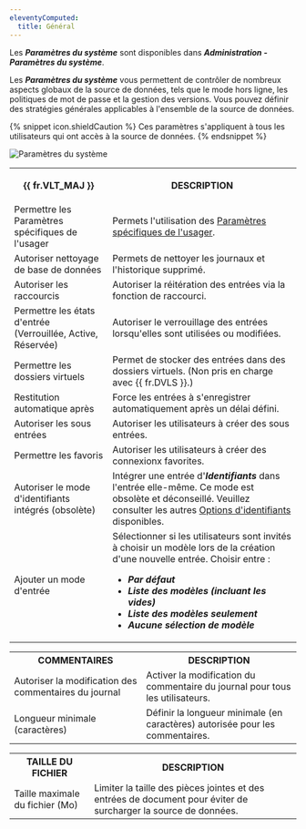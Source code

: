 ```yaml
---
eleventyComputed:
  title: Général
---
```

Les ***Paramètres du système*** sont disponibles dans ***Administration - Paramètres du système***.

Les ***Paramètres du système*** vous permettent de contrôler de nombreux aspects globaux de la source de données, tels que le mode hors ligne, les politiques de mot de passe et la gestion des versions. Vous pouvez définir des stratégies générales applicables à l'ensemble de la source de données.

{% snippet icon.shieldCaution %}
Ces paramètres s'appliquent à tous les utilisateurs qui ont accès à la source de données.
{% endsnippet %}

![Paramètres du système](https://cdnweb.devolutions.net/docs/fr/rdm/windows/clip10720.png)

<table>
	<tr>
		<th>

{{ fr.VLT_MAJ }}
		</th>
		<th>
DESCRIPTION
		</th>
	</tr>
	<tr>
		<td>
Permettre les Paramètres spécifiques de l'usager
		</td>
		<td>
Permets l'utilisation des [Paramètres spécifiques de l'usager](/fr/rdm/windows/commands/edit/setting-overrides/specific-settings/).
		</td>
	</tr>
	<tr>
		<td>
Autoriser nettoyage de base de données
		</td>
		<td>
Permets de nettoyer les journaux et l'historique supprimé.
		</td>
	</tr>
	<tr>
		<td>
Autoriser les raccourcis
		</td>
		<td>
Autoriser la réitération des entrées via la fonction de raccourci.
		</td>
	</tr>
	<tr>
		<td>
Permettre les états d'entrée (Verrouillée, Active, Réservée)
		</td>
		<td>
Autoriser le verrouillage des entrées lorsqu'elles sont utilisées ou modifiées.
		</td>
	</tr>
	<tr>
		<td>
Permettre les dossiers virtuels
		</td>
		<td>
Permet de stocker des entrées dans des dossiers virtuels. (Non pris en charge avec {{ fr.DVLS }}.)
		</td>
	</tr>
	<tr>
		<td>
Restitution automatique après
		</td>
		<td>
Force les entrées à s'enregistrer automatiquement après un délai défini.
		</td>
	</tr>
	<tr>
		<td>
Autoriser les sous entrées
		</td>
		<td>
Autoriser les utilisateurs à créer des sous entrées.
		</td>
	</tr>
	<tr>
		<td>
Permettre les favoris
		</td>
		<td>
Autoriser les utilisateurs à créer des connexionx favorites.
		</td>
	</tr>
	<tr>
		<td>
Autoriser le mode d'identifiants intégrés (obsolète)
		</td>
		<td>
Intégrer une entrée d'***Identifiants*** dans l'entrée elle-même. Ce mode est obsolète et déconseillé. Veuillez consulter les autres [Options d'identifiants](/fr/rdm/windows/commands/edit/entries/entry-credentials-options/) disponibles.
		</td>
	</tr>
	<tr>
		<td>
Ajouter un mode d'entrée
		</td>
		<td>
Sélectionner si les utilisateurs sont invités à choisir un modèle lors de la création d'une nouvelle entrée. Choisir entre :

* ***Par défaut***
* ***Liste des modèles (incluant les vides)***
* ***Liste des modèles seulement***
* ***Aucune sélection de modèle***
		</td>
	</tr>
</table>

<table>
	<tr>
		<th>
COMMENTAIRES
		</th>
		<th>
DESCRIPTION
		</th>
	</tr>
	<tr>
		<td>
Autoriser la modification des commentaires du journal
		</td>
		<td>
Activer la modification du commentaire du journal pour tous les utilisateurs.
		</td>
	</tr>
	<tr>
		<td>
Longueur minimale (caractères)
		</td>
		<td>
Définir la longueur minimale (en caractères) autorisée pour les commentaires.
		</td>
	</tr>
</table>

<table>
	<tr>
		<th>
TAILLE DU FICHIER
		</th>
		<th>
DESCRIPTION
		</th>
	</tr>
	<tr>
		<td>
Taille maximale du fichier (Mo)
		</td>
		<td>
Limiter la taille des pièces jointes et des entrées de document pour éviter de surcharger la source de données.
		</td>
	</tr>
</table>
